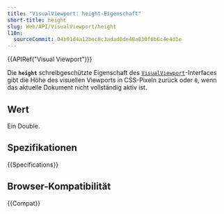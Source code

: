 ```yaml
---
title: "VisualViewport: height-Eigenschaft"
short-title: height
slug: Web/API/VisualViewport/height
l10n:
  sourceCommit: 04b91d4a12bec8c3adad0de48a030f6b6c4e4d1e
---
```


{{APIRef("Visual Viewport")}}

Die **`height`** schreibgeschützte Eigenschaft des [`VisualViewport`](/de/docs/Web/API/VisualViewport)-Interfaces gibt die Höhe des visuellen Viewports in CSS-Pixeln zurück oder `0`, wenn das aktuelle Dokument nicht vollständig aktiv ist.

## Wert

Ein Double.

## Spezifikationen

{{Specifications}}

## Browser-Kompatibilität

{{Compat}}
